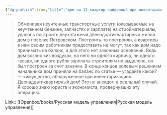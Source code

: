 ```yaml
---
{"dg-publish":true,"title":"дом на 12 квартир найденный при инвентаризации","tags":["quotes"],"date":"2023-12-24T21:40:40+03:00","modified_at":"2024-05-14T10:07:32+03:00","aliases":"дом на 12 квартир найденный при инвентаризации","dg-path":"/quotes/202312242140.md","permalink":"/quotes/202312242140/","dgPassFrontmatter":true}
---
```



> Обменивая неучтенные транспортные услуги (оказываемые на неучтенном бензине, запчастях и зарплате) на стройматериалы, удалось построить двухэтажный двенадцатиквартирный жилой дом в поселке Петровском. Построить-то построили, а квартиры в нем своим работникам предоставить не могут, так как дом надо принимать на баланс, а для этого нет законных оснований. Ведь дом возник «из воздуха», на него ни одного кирпича, ни одного гвоздя, ни одного рубля зарплаты строителям не выделено, он был построен за счет заначки. В конце концов волевым решением начальника дом приняли на баланс по статье — угадайте какой? — «имущество, обнаруженное при инвентаризации». Двенадцатиквартирный дом! Это не анекдот, а реальный случай. Я хорошо знаю юриста и экономиста, провернувших эту операцию.

Link:: [[Openbox/books/Русская модель управления|Русская модель управления]]
